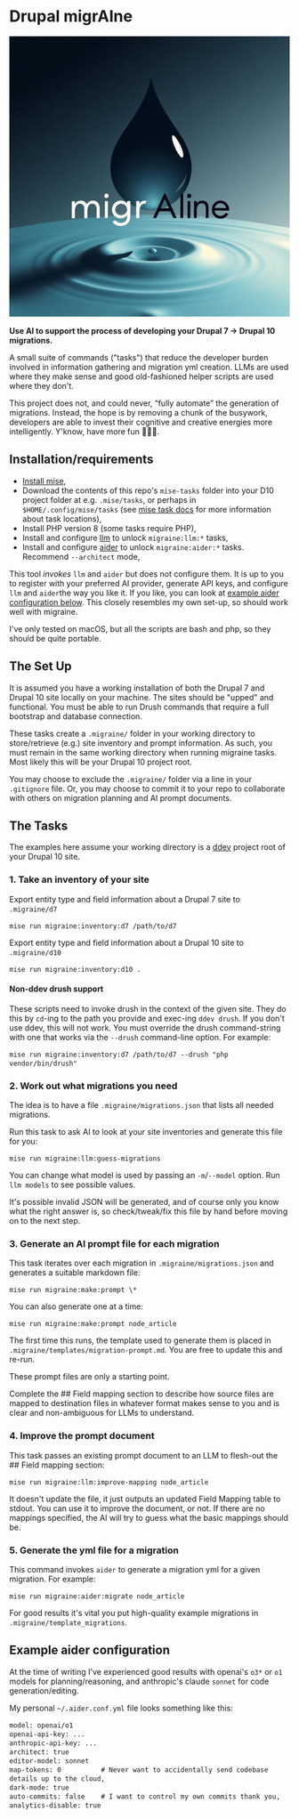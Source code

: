 # Drupal migrAIne

![migrAIne logo](migraine.jpeg "migrAIne logo")

**Use AI to support the process of developing your Drupal 7 → Drupal 10 migrations.**

A small suite of commands ("tasks") that reduce the developer burden involved in information gathering and migration yml 
creation. LLMs are used where they make sense and good old-fashioned helper scripts are used where they don&apos;t.

This project does not, and could never, &ldquo;fully automate&rdquo; the generation of migrations. Instead, the hope is 
by removing a chunk of the busywork, developers are able to invest their cognitive and creative energies more 
intelligently. Y&apos;know, have more fun 🚀🎉😀.

## Installation/requirements

 - [Install mise](https://mise.jdx.dev/getting-started.html),
 - Download the contents of this repo's `mise-tasks` folder into your D10 project folder at e.g. `.mise/tasks`, or perhaps in `$HOME/.config/mise/tasks` (see [mise task docs](https://mise.jdx.dev/tasks/) for more information about task locations),
 - Install PHP version 8 (some tasks require PHP),
 - Install and configure [llm](https://github.com/simonw/llm) to unlock `migraine:llm:*` tasks,
 - Install and configure [aider](https://github.com/Aider-AI/aider) to unlock `migraine:aider:*` tasks. Recommend `--architect` mode,

This tool _invokes_ `llm` and `aider` but does not configure them. It is up to you to register with your preferred AI 
provider, generate API keys, and configure `llm` and `aider`the way you like it. If you like, you can look at 
[example aider configuration below](example-aider-configuration). This closely resembles my own set-up, so should work
well with migraine.

I've only tested on macOS, but all the scripts are bash and php, so they should be quite portable.

## The Set Up

It is assumed you have a working installation of both the Drupal 7 and Drupal 10 site locally on your machine. The 
sites should be "upped" and functional. You must be able to run Drush commands that require a full bootstrap and
database connection.

These tasks create a `.migraine/` folder in your working directory to store/retrieve (e.g.) site inventory and 
prompt information. As such, you must remain in the same working directory when running migraine tasks. Most likely this 
will be your Drupal 10 project root.

You may choose to exclude the `.migraine/` folder via a line in your `.gitignore` file. Or, you may choose to commit it 
to your repo to collaborate with others on migration planning and AI prompt documents.


## The Tasks

The examples here assume your working directory is a [ddev](https://github.com/ddev/ddev) project root of your Drupal 10 site.

### 1. Take an inventory of your site

Export entity type and field information about a Drupal 7 site to `.migraine/d7`

    mise run migraine:inventory:d7 /path/to/d7

Export entity type and field information about a Drupal 10 site to `.migraine/d10`

    mise run migraine:inventory:d10 .

#### Non-ddev drush support

These scripts need to invoke drush in the context of the given site. They do this by `cd`-ing to the path you provide and exec-ing `ddev drush`. If you don't use ddev, this will not work. You must override the drush command-string with one that works via the `--drush` command-line option. For example:

    mise run migraine:inventory:d7 /path/to/d7 --drush "php vendor/bin/drush"


### 2. Work out what migrations you need

The idea is to have a file `.migraine/migrations.json` that lists all needed migrations.

Run this task to ask AI to look at your site inventories and generate this file for you:

    mise run migraine:llm:guess-migrations

You can change what model is used by passing an `-m`/`--model` option. Run `llm models` to see possible values.

It's possible invalid JSON will be generated, and of course only you know what the right answer is, so check/tweak/fix
this file by hand before moving on to the next step.


### 3. Generate an AI prompt file for each migration

This task iterates over each migration in `.migraine/migrations.json` and generates a suitable markdown file:

    mise run migraine:make:prompt \*

You can also generate one at a time:

    mise run migraine:make:prompt node_article

The first time this runs, the template used to generate them is placed in `.migraine/templates/migration-prompt.md`.
You are free to update this and re-run.

These prompt files are only a starting point. 

Complete the ## Field mapping section to describe how source files are mapped to destination files in whatever format
makes sense to you and is clear and non-ambiguous for LLMs to understand.


### 4. Improve the prompt document

This task passes an existing prompt document to an LLM to flesh-out the ## Field mapping section:

    mise run migraine:llm:improve-mapping node_article

It doesn't update the file, it just outputs an updated Field Mapping table to stdout. You can use it to
improve the document, or not. If there are no mappings specified, the AI will try to guess what the
basic mappings should be.


### 5. Generate the yml file for a migration

This command invokes `aider` to generate a migration yml for a given migration. For example:

    mise run migraine:aider:migrate node_article

For good results it's vital you put high-quality example migrations in `.migraine/template_migrations`.


## Example aider configuration

At the time of writing I've experienced good results with openai's `o3*` or `o1` models for planning/reasoning, and anthropic's
claude `sonnet` for code generation/editing.

My personal `~/.aider.conf.yml` file looks something like this:

    model: openai/o1
    openai-api-key: ...
    anthropic-api-key: ...
    architect: true
    editor-model: sonnet
    map-tokens: 0          # Never want to accidentally send codebase details up to the cloud,
    dark-mode: true
    auto-commits: false    # I want to control my own commits thank you,
    analytics-disable: true

